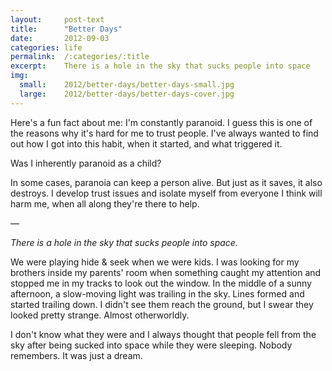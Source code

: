 ```yaml
---
layout:     post-text
title:      "Better Days"
date:       2012-09-03
categories: life
permalink:  /:categories/:title
excerpt:    There is a hole in the sky that sucks people into space
img:
  small:    2012/better-days/better-days-small.jpg
  large:    2012/better-days/better-days-cover.jpg
---
```


Here's a fun fact about me: I'm constantly paranoid. I guess this is one of the reasons why it's hard for me to trust people. I've always wanted to find out how I got into this habit, when it started, and what triggered it.

Was I inherently paranoid as a child?

In some cases, paranoia can keep a person alive. But just as it saves, it also destroys. I develop trust issues and isolate myself from everyone I think will harm me, when all along they're there to help.

&mdash;

*There is a hole in the sky that sucks people into space.*

We were playing hide & seek when we were kids. I was looking for my brothers inside my parents' room when something caught my attention and stopped me in my tracks to look out the window. In the middle of a sunny afternoon, a slow-moving light was trailing in the sky. Lines formed and started trailing down. I didn't see them reach the ground, but I swear they looked pretty strange. Almost otherworldly.

I don't know what they were and I always thought that people fell from the sky after being sucked into space while they were sleeping. Nobody remembers. It was just a dream.

